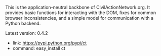 This is the application-neutral backbone of CivilActionNetwork.org. It provides basic functions for interacting with the DOM, fixes for common browser inconsistencies, and a simple model for communication with a Python backend.

Latest version: 0.4.2
 - link: https://pypi.python.org/pypi/ct
 - command: easy_install ct